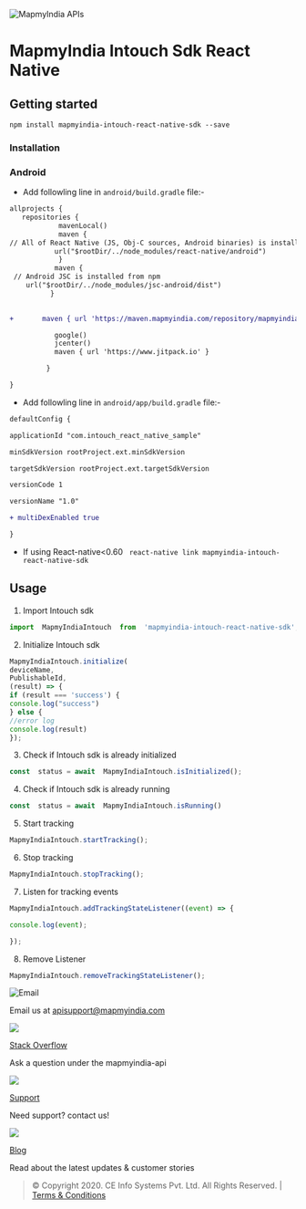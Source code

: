   

![MapmyIndia APIs](https://www.mapmyindia.com/api/img/mapmyindia-api.png)

  

# MapmyIndia Intouch Sdk React Native

## Getting started

  

`npm install mapmyindia-intouch-react-native-sdk --save`

  

###  Installation
### Android
* Add followling line in `android/build.gradle` file:-
```diff
allprojects {
   repositories {
            mavenLocal()
            maven {
// All of React Native (JS, Obj-C sources, Android binaries) is installed from npm
           url("$rootDir/../node_modules/react-native/android")
            }
           maven {
 // Android JSC is installed from npm
    url("$rootDir/../node_modules/jsc-android/dist")
          }

  
+       maven { url 'https://maven.mapmyindia.com/repository/mapmyindia/'}

           google()
           jcenter()
           maven { url 'https://www.jitpack.io' }

         }

}
```
  * Add followling line in `android/app/build.gradle` file:-
  ```diff
  defaultConfig {

applicationId "com.intouch_react_native_sample"

minSdkVersion rootProject.ext.minSdkVersion

targetSdkVersion rootProject.ext.targetSdkVersion

versionCode 1

versionName "1.0"

+ multiDexEnabled true

}
```
* If using React-native<0.60
` react-native link mapmyindia-intouch-react-native-sdk`

  

## Usage
1. Import Intouch sdk
```javascript
import  MapmyIndiaIntouch  from  'mapmyindia-intouch-react-native-sdk';

```

2. Initialize Intouch sdk
```javascript
MapmyIndiaIntouch.initialize(
deviceName,
PublishableId,
(result) => {
if (result === 'success') {
console.log("success")
} else {
//error log
console.log(result)
});
```
3.  Check if Intouch sdk is already initialized
```javascript
const  status = await  MapmyIndiaIntouch.isInitialized();
```
4.   Check if Intouch sdk is already running
```javascript
const  status = await  MapmyIndiaIntouch.isRunning()
```
5. Start tracking
```javascript
MapmyIndiaIntouch.startTracking();
```
6. Stop tracking
```javascript
MapmyIndiaIntouch.stopTracking();
```
7. Listen for tracking events
```javascript
MapmyIndiaIntouch.addTrackingStateListener((event) => {

console.log(event);

});
```
8. Remove Listener
```javascript
MapmyIndiaIntouch.removeTrackingStateListener();
```

![Email](https://www.google.com/a/cpanel/mapmyindia.co.in/images/logo.gif?service=google_gsuite)

Email us at [apisupport@mapmyindia.com](mailto:apisupport@mapmyindia.com)

  

![](https://www.mapmyindia.com/api/img/icons/stack-overflow.png)

[Stack Overflow](https://stackoverflow.com/questions/tagged/mapmyindia-api)

Ask a question under the mapmyindia-api

  

![](https://www.mapmyindia.com/api/img/icons/support.png)

[Support](https://www.mapmyindia.com/api/index.php#f_cont)

Need support? contact us!

  

![](https://www.mapmyindia.com/api/img/icons/blog.png)

[Blog](http://www.mapmyindia.com/blog/)

Read about the latest updates & customer stories

  
  

> © Copyright 2020. CE Info Systems Pvt. Ltd. All Rights Reserved. | [Terms & Conditions](http://www.mapmyindia.com/api/terms-&-conditions)
